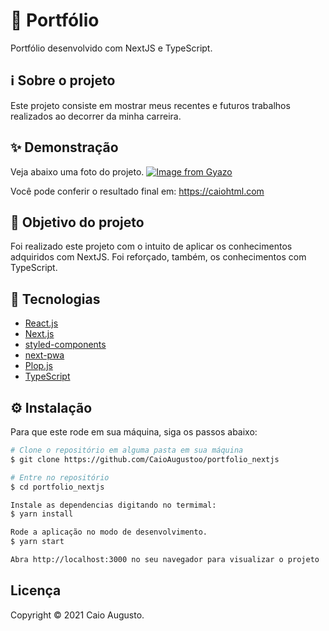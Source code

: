 # 🚀 Portfólio

Portfólio desenvolvido com NextJS e TypeScript.

## ℹ️ Sobre o projeto

Este projeto consiste em mostrar meus recentes e futuros trabalhos realizados ao decorrer da minha carreira.

## ✨ Demonstração

Veja abaixo uma foto do projeto.
[![Image from Gyazo](https://i.gyazo.com/f289efe4c5f076552eaf42b78f8fd838.png)](https://gyazo.com/f289efe4c5f076552eaf42b78f8fd838)

Você pode conferir o resultado final em: https://caiohtml.com

## 🎯 Objetivo do projeto

Foi realizado este projeto com o intuito de aplicar os conhecimentos adquiridos com NextJS. Foi reforçado, também, os conhecimentos com TypeScript.

## 📝 Tecnologias

- [React.js](https://pt-br.reactjs.org)
- [Next.js](https://nextjs.org)
- [styled-components](https://styled-components.com/)
- [next-pwa](https://www.npmjs.com/package/next-pwa)
- [Plop.js](https://plopjs.com/)
- [TypeScript](https://www.typescriptlang.org/)

## ⚙️ Instalação

Para que este rode em sua máquina, siga os passos abaixo:

```bash
# Clone o repositório em alguma pasta em sua máquina
$ git clone https://github.com/CaioAugustoo/portfolio_nextjs

# Entre no repositório
$ cd portfolio_nextjs

Instale as dependencias digitando no termimal:
$ yarn install

Rode a aplicação no modo de desenvolvimento.
$ yarn start

Abra http://localhost:3000 no seu navegador para visualizar o projeto
```

## Licença
Copyright © 2021 Caio Augusto.
